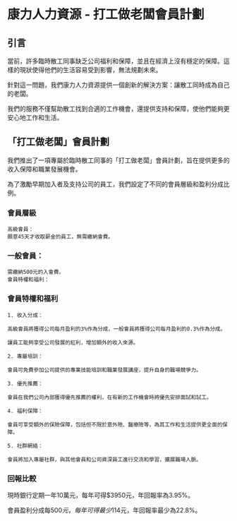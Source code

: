 # 康力人力資源 - 打工做老闆會員計劃

## 引言

  當前，許多臨時散工同事缺乏公司福利和保障，並且在經濟上沒有穩定的保障。這樣的現狀使得他們的生活容易受到影響，無法規劃未來。

  針對這一問題，我們康力人力資源提供一個創新的解決方案：讓散工同時成為自己的老闆。

  我們的服務不僅幫助散工找到合適的工作機會，還提供支持和保障，使他們能夠更安心地工作和生活。

## 「打工做老闆」會員計劃

  我們推出了一項專屬於臨時散工同事的「打工做老闆」會員計劃，旨在提供更多的收入保障和職業發展機會。

  為了激勵早期加入者及支持公司的員工，我們設定了不同的會員層級和盈利分成比例。

  ### 會員層級
    高級會員：
    願意45天才收取薪金的員工，無需繳納會費。

  ### 一般會員：
    需繳納500元的入會費。
    會員特權和福利：

  ### 會員特權和福利
    
    1. 收入分成：

    高級會員將獲得公司每月盈利的3%作為分成，一般會員將獲得公司每月盈利的0.3%作為分成。

    讓員工能夠享受公司發展的紅利，增加額外的收入來源。

    2. 專屬培訓：

    會員可免費參加公司提供的專業技能培訓和職業發展講座，提升自身的職場競爭力。

    3. 優先推薦：

    會員在我們公司內部獲得優先推薦的權利，在有新的工作機會時將優先安排面試和試工。

    4. 福利保障：

    會員可享受額外的保險保障，包括但不限於意外險、醫療險等，為其工作和生活提供更全面的保障。

    5. 社群網絡：
    
    會員將加入專屬社群，與其他會員和公司資深員工進行交流和學習，擴展職場人脈。

  ### 回報比較

  現時銀行定期一年10萬元，每年可得$3950元，年回報率為3.95%。

  會員盈利分成每$500元，每年可得最少$114元，年回報率最少為22.8%。